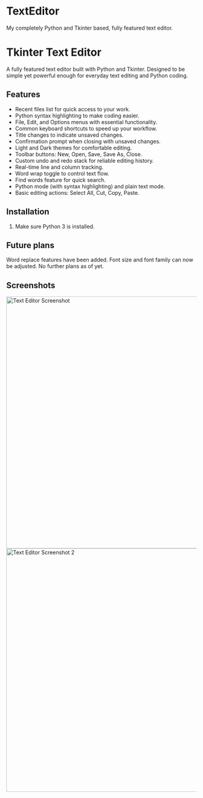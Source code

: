 # TextEditor
My completely Python and Tkinter based, fully featured text editor.

# Tkinter Text Editor

A fully featured text editor built with Python and Tkinter. Designed to be simple yet powerful enough for everyday text editing and Python coding.

## Features

- Recent files list for quick access to your work.
- Python syntax highlighting to make coding easier.
- File, Edit, and Options menus with essential functionality.
- Common keyboard shortcuts to speed up your workflow.
- Title changes to indicate unsaved changes.
- Confirmation prompt when closing with unsaved changes.
- Light and Dark themes for comfortable editing.
- Toolbar buttons: New, Open, Save, Save As, Close.
- Custom undo and redo stack for reliable editing history.
- Real-time line and column tracking.
- Word wrap toggle to control text flow.
- Find words feature for quick search.
- Python mode (with syntax highlighting) and plain text mode.
- Basic editing actions: Select All, Cut, Copy, Paste.

## Installation

1. Make sure Python 3 is installed.


## Future plans

Word replace features have been added. 
Font size and font family can now be adjusted.
No further plans as of yet.

## Screenshots

<img width="788" height="666" alt="Text Editor Screenshot" src="https://github.com/user-attachments/assets/e3cd3796-80f3-4418-bf28-ca2409d73900" />


<img width="1129" height="644" alt="Text Editor Screenshot 2" src="https://github.com/user-attachments/assets/31edcdd8-351f-4102-8691-970ee2c83bca" />



